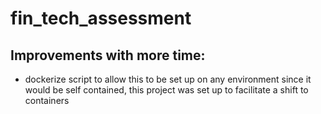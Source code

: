 # fin_tech_assessment
## Improvements with more time: 
- dockerize script to allow this to be set up on any environment since it would be self contained, this project was set up to facilitate a shift to containers
